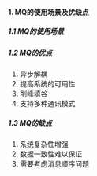 #### 1. MQ的使用场景及优缺点

##### 1.1 MQ的使用场景

##### 1.2 MQ的优点

1. 异步解耦
2. 提高系统的可用性
3. 削峰填谷
4. 支持多种通讯模式

##### 1.3 MQ的缺点

1. 系统复杂性增强
2. 数据一致性难以保证
3. 需要考虑消息顺序问题



